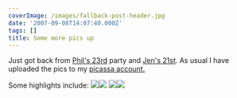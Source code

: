 ```yaml
---
coverImage: /images/fallback-post-header.jpg
date: '2007-09-08T14:07:40.000Z'
tags: []
title: Some more pics up
---
```


Just got back from [Phil's 23rd](https://picasaweb.google.com/mike.cann/Phils23rd) party and [Jen's 21st](https://picasaweb.google.com/mike.cann/Jens21st). As usual I have uploaded the pics to my [picassa account.](https://picasaweb.google.com/mike.cann)

<!-- more -->

Some highlights include:
[![](https://lh3.google.com/mike.cann/RuKZlHFk_II/AAAAAAAAD8Y/Oa2AJjMy2Nc/s144/DSC02402.JPG)](https://picasaweb.google.com/mike.cann/Phils23rd/photo#5107813790228216962)[![](https://lh3.google.com/mike.cann/RuKZdHFk_EI/AAAAAAAAD7o/zmF7U7bnPgo/s144/DSC02398.JPG)](https://picasaweb.google.com/mike.cann/Phils23rd/photo#5107813652789263426)
[![](https://lh5.google.com/mike.cann/RuKaxnFk_4I/AAAAAAAAEFs/yXyLb80ZY70/s144/DSC02342.JPG)](https://picasaweb.google.com/mike.cann/Jens21st/photo#5107815104488210306)[![](https://lh4.google.com/mike.cann/RuKZ7XFk_UI/AAAAAAAAD-k/gDiFNKauWeM/s144/DSC02296.JPG)](https://picasaweb.google.com/mike.cann/Jens21st/photo#5107814172480306498)
